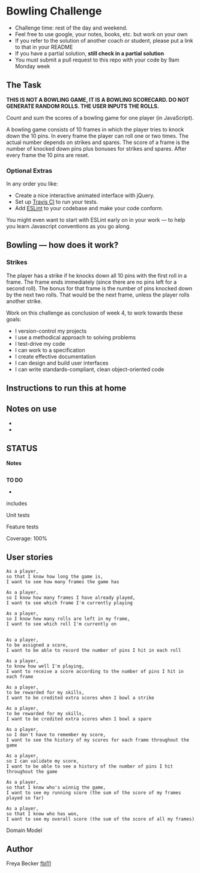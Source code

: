 
Bowling Challenge
=================


* Challenge time: rest of the day and weekend.
* Feel free to use google, your notes, books, etc. but work on your own
* If you refer to the solution of another coach or student, please put a link to that in your README
* If you have a partial solution, **still check in a partial solution**
* You must submit a pull request to this repo with your code by 9am Monday week

## The Task

**THIS IS NOT A BOWLING GAME, IT IS A BOWLING SCORECARD. DO NOT GENERATE RANDOM ROLLS. THE USER INPUTS THE ROLLS.**

Count and sum the scores of a bowling game for one player (in JavaScript).

A bowling game consists of 10 frames in which the player tries to knock down the 10 pins. In every frame the player can roll one or two times. The actual number depends on strikes and spares. The score of a frame is the number of knocked down pins plus bonuses for strikes and spares. After every frame the 10 pins are reset.

### Optional Extras

In any order you like:

* Create a nice interactive animated interface with jQuery.
* Set up [Travis CI](https://travis-ci.org) to run your tests.
* Add [ESLint](http://eslint.org/) to your codebase and make your code conform.

You might even want to start with ESLint early on in your work — to help you
learn Javascript conventions as you go along.

## Bowling — how does it work?

### Strikes

The player has a strike if he knocks down all 10 pins with the first roll in a frame. The frame ends immediately (since there are no pins left for a second roll). The bonus for that frame is the number of pins knocked down by the next two rolls. That would be the next frame, unless the player rolls another strike.

Work on this challenge as conclusion of week 4, to work towards these goals:

* I version-control my projects
* I use a methodical approach to solving problems
* I test-drive my code
* I can work to a specification
* I create effective documentation
* I can design and build user interfaces
* I can write standards-compliant, clean object-oriented code

Instructions to run this at home
-----


Notes on use
------------------
* 
* 

STATUS
-----

**Notes**
```

```

**TO DO**

- 

includes


Unit tests

Feature tests


Coverage: 100%

User stories
-----
```
As a player,
so that I know how long the game is,
I want to see how many frames the game has

As a player,
so I know how many frames I have already played,
I want to see which frame I'm currently playing

As a player,
so I know how many rolls are left in my frame,
I want to see which roll I'm currently on


As a player,
to be assigned a score,
I want to be able to record the number of pins I hit in each roll

As a player,
to know how well I'm playing,
I want to receive a score according to the number of pins I hit in each frame

As a player,
to be rewarded for my skills,
I want to be credited extra scores when I bowl a strike

As a player,
to be rewarded for my skills,
I want to be credited extra scores when I bowl a spare

As a player,
so I don't have to remember my score,
I want to see the history of my scores for each frame throughout the game

As a player,
so I can validate my score,
I want to be able to see a history of the number of pins I hit throughout the game

As a player,
so that I know who's winnig the game,
I want to see my running score (the sum of the score of my frames played so far)

As a player,
so that I know who has won,
I want to see my overall score (the sum of the score of all my frames)

```

Domain Model



Author
-----
Freya Becker [fbl11](https://github.com/fbl11/)